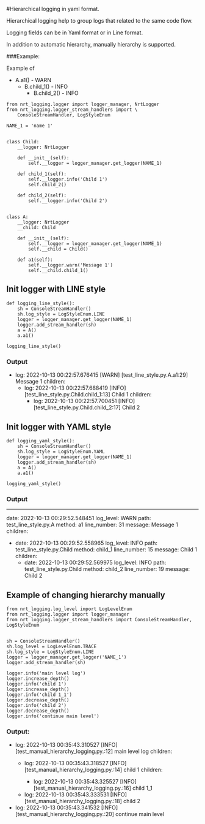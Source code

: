 #Hierarchical logging in yaml format.

Hierarchical logging help to group logs that related to the same code flow.

Logging fields can be in Yaml format or in Line format.

In addition to automatic hierarchy, manually hierarchy is supported.

###Example:

Example of
 - A.a1() - WARN
   - B.child_1() - INFO
     - B.child_2() - INFO

```
from nrt_logging.logger import logger_manager, NrtLogger
from nrt_logging.logger_stream_handlers import \
    ConsoleStreamHandler, LogStyleEnum

NAME_1 = 'name 1'


class Child:
    __logger: NrtLogger

    def __init__(self):
        self.__logger = logger_manager.get_logger(NAME_1)

    def child_1(self):
        self.__logger.info('Child 1')
        self.child_2()

    def child_2(self):
        self.__logger.info('Child 2')


class A:
    __logger: NrtLogger
    __child: Child

    def __init__(self):
        self.__logger = logger_manager.get_logger(NAME_1)
        self.__child = Child()

    def a1(self):
        self.__logger.warn('Message 1')
        self.__child.child_1()

```

## Init logger with LINE style

```
def logging_line_style():
    sh = ConsoleStreamHandler()
    sh.log_style = LogStyleEnum.LINE
    logger = logger_manager.get_logger(NAME_1)
    logger.add_stream_handler(sh)
    a = A()
    a.a1()
 
logging_line_style()
```

### Output

- log: 2022-10-13 00:22:57.676415 [WARN] [test_line_style.py.A.a1:29] Message 1
  children:
    - log: 2022-10-13 00:22:57.688419 [INFO] [test_line_style.py.Child.child_1:13] Child 1
      children:
        - log: 2022-10-13 00:22:57.700451 [INFO] [test_line_style.py.Child.child_2:17] Child 2
        
## Init logger with YAML style

```
def logging_yaml_style():
    sh = ConsoleStreamHandler()
    sh.log_style = LogStyleEnum.YAML
    logger = logger_manager.get_logger(NAME_1)
    logger.add_stream_handler(sh)
    a = A()
    a.a1()

logging_yaml_style()
```

### Output

---
date: 2022-10-13 00:29:52.548451
log_level: WARN
path: test_line_style.py.A
method: a1
line_number: 31
message: Message 1
children:
  - date: 2022-10-13 00:29:52.558965
    log_level: INFO
    path: test_line_style.py.Child
    method: child_1
    line_number: 15
    message: Child 1
    children:
      - date: 2022-10-13 00:29:52.569975
        log_level: INFO
        path: test_line_style.py.Child
        method: child_2
        line_number: 19
        message: Child 2
      
## Example of changing hierarchy manually

```
from nrt_logging.log_level import LogLevelEnum
from nrt_logging.logger import logger_manager
from nrt_logging.logger_stream_handlers import ConsoleStreamHandler, LogStyleEnum


sh = ConsoleStreamHandler()
sh.log_level = LogLevelEnum.TRACE
sh.log_style = LogStyleEnum.LINE
logger = logger_manager.get_logger('NAME_1')
logger.add_stream_handler(sh)

logger.info('main level log')
logger.increase_depth()
logger.info('child 1')
logger.increase_depth()
logger.info('child 1_1')
logger.decrease_depth()
logger.info('child 2')
logger.decrease_depth()
logger.info('continue main level')
```

### Output:

- log: 2022-10-13 00:35:43.310527 [INFO] [test_manual_hierarchy_logging.py.<module>:12] main level log
  children:
    - log: 2022-10-13 00:35:43.318527 [INFO] [test_manual_hierarchy_logging.py.<module>:14] child 1
      children:
        - log: 2022-10-13 00:35:43.325527 [INFO] [test_manual_hierarchy_logging.py.<module>:16] child 1_1
    - log: 2022-10-13 00:35:43.333531 [INFO] [test_manual_hierarchy_logging.py.<module>:18] child 2
- log: 2022-10-13 00:35:43.341532 [INFO] [test_manual_hierarchy_logging.py.<module>:20] continue main level
